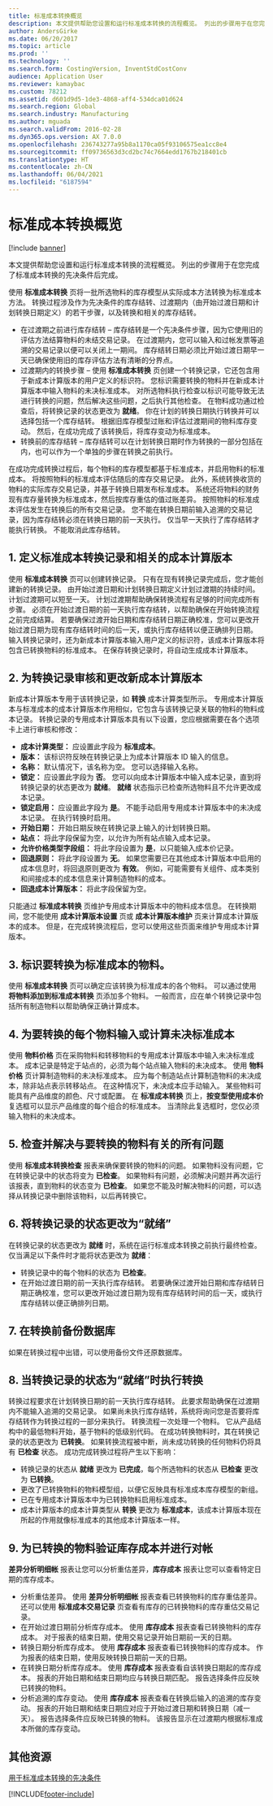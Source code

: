 ```yaml
---
title: 标准成本转换概览
description: 本文提供帮助您设置和运行标准成本转换的流程概览。 列出的步骤用于在您完成了标准成本转换的先决条件后完成。
author: AndersGirke
ms.date: 06/20/2017
ms.topic: article
ms.prod: ''
ms.technology: ''
ms.search.form: CostingVersion, InventStdCostConv
audience: Application User
ms.reviewer: kamaybac
ms.custom: 78212
ms.assetid: d601d9d5-1de3-4868-aff4-534dca01d624
ms.search.region: Global
ms.search.industry: Manufacturing
ms.author: mguada
ms.search.validFrom: 2016-02-28
ms.dyn365.ops.version: AX 7.0.0
ms.openlocfilehash: 236743277a95b8a1170ca05f93106575ea1cc8e4
ms.sourcegitcommit: ff09736563d3cd2bc74c7664edd1767b218401cb
ms.translationtype: HT
ms.contentlocale: zh-CN
ms.lasthandoff: 06/04/2021
ms.locfileid: "6187594"
---
```

# <a name="standard-cost-conversion-overview"></a>标准成本转换概览

[!include [banner](../includes/banner.md)]

本文提供帮助您设置和运行标准成本转换的流程概览。 列出的步骤用于在您完成了标准成本转换的先决条件后完成。 

使用 **标准成本转换** 页将一批所选物料的库存模型从实际成本方法转换为标准成本方法。 转换过程涉及作为先决条件的库存结转、过渡期内（由开始过渡日期和计划转换日期定义）的若干步骤，以及转换和相关的库存结转。

-   在过渡期之前进行库存结转 – 库存结转是一个先决条件步骤，因为它使用旧的评估方法结算物料的未结交易记录。 在过渡期内，您可以输入和过帐发票等追溯的交易记录以便可以关闭上一期间。 库存结转日期必须比开始过渡日期早一天已确保使用旧的库存评估方法有清晰的分界点。
-   过渡期内的转换步骤 – 使用 **标准成本转换** 页创建一个转换记录，它还包含用于新成本计算版本的用户定义的标识符。 您标识需要转换的物料并在新成本计算版本中输入物料的未决标准成本。 对所选物料执行检查以标识可能导致无法进行转换的问题，然后解决这些问题，之后执行其他检查。 在物料成功通过检查后，将转换记录的状态更改为 **就绪**。 你在计划的转换日期执行转换并可以选择包括一个库存结转。 根据旧库存模型过账和评估过渡期间的物料库存变动。 然后，在成功完成了该转换后，将库存变动为标准成本。
-   转换前的库存结转 – 库存结转可以在计划转换日期时作为转换的一部分包括在内，也可以作为一个单独的步骤在转换之前执行。

在成功完成转换过程后，每个物料的库存模型都基于标准成本，并启用物料的标准成本。 将按照物料的标准成本评估随后的库存交易记录。 此外，系统转换收货的物料的实际库存交易记录，并基于转换日期发布标准成本。 系统还将物料的财务现有库存量转换为标准成本，然后按库存重估的值过账差异。 按照物料的标准成本评估发生在转换后的所有交易记录。 您不能在转换日期前输入追溯的交易记录，因为库存结转必须在转换日期的前一天执行。 仅当早一天执行了库存结转才能执行转换。 不能取消此库存结转。

## <a name="1-define-a-standard-cost-conversion-record-and-the-associated-costing-version"></a>1. 定义标准成本转换记录和相关的成本计算版本
使用 **标准成本转换** 页可以创建转换记录。 只有在现有转换记录完成后，您才能创建新的转换记录。 由开始过渡日期和计划转换日期定义计划过渡期的持续时间。 计划过渡期可以短至一天。 计划过渡期帮助确保转换流程有足够的时间完成所有步骤。 必须在开始过渡日期的前一天执行库存结转，以帮助确保在开始转换流程之前完成结算。 若要确保过渡开始日期和库存结转日期正确校准，您可以更改开始过渡日期为现有库存结转时间的后一天，或执行库存结转以便正确排列日期。 输入转换记录时，还为新成本计算版本输入用户定义的标识符，该成本计算版本将包含已转换物料的标准成本。 在保存转换记录时，将自动生成成本计算版本。

## <a name="2-review-and-change-the-new-costing-version-for-the-conversion-record"></a>2. 为转换记录审核和更改新成本计算版本
新成本计算版本专用于该转换记录，如 **转换** 成本计算类型所示。 专用成本计算版本与标准成本的成本计算版本作用相似，它包含与该转换记录关联的物料的物料成本记录。 转换记录的专用成本计算版本具有以下设置，您应根据需要在各个选项卡上进行审核和修改：

-   **成本计算类型：** 应设置此字段为 **标准成本**。
-   **版本：** 该标识符反映在转换记录上为成本计算版本 ID 输入的信息。
-   **名称：** 默认情况下，该名称为空。 您可以选择输入名称。
-   **锁定：** 应设置此字段为 **否**。 您可以向成本计算版本中输入成本记录，直到将转换记录的状态更改为 **就绪**。 **就绪** 状态指示已检查所选物料且不允许更改成本记录。
-   **锁定启用：** 应设置此字段为 **是**。 不能手动启用专用成本计算版本中的未决成本记录。 在执行转换时启用。
-   **开始日期：** 开始日期反映在转换记录上输入的计划转换日期。
-   **站点：** 将此字段保留为空，以允许为所有站点输入成本记录。
-   **允许价格类型字段组：** 将此字段设置为 **是**，以只能输入成本价记录。
-   **回退原则：** 将此字段设置为 **无**。 如果您需要已在其他成本计算版本中启用的成本信息时，将回退原则更改为 **有效**。 例如，可能需要有关组件、成本类别和间接成本的成本信息来计算制造物料的成本。
-   **回退成本计算版本：** 将此字段保留为空。

只能通过 **标准成本转换** 页维护专用成本计算版本中的物料成本信息。 在转换期间，您不能使用 **成本计算版本设置** 页或 **成本计算版本维护** 页来计算成本计算版本的成本。 但是，在完成转换流程后，您可以使用这些页面来维护专用成本计算版本。

## <a name="3-identify-the-items-to-convert-to-standard-cost"></a>3. 标识要转换为标准成本的物料。
使用 **标准成本转换** 页可以确定应该转换为标准成本的各个物料。 可以通过使用 **将物料添加到标准成本转换** 页添加多个物料。 一般而言，应在单个转换记录中包括所有制造物料以帮助确保正确计算成本。

## <a name="4-enter-or-calculate-the-pending-standard-cost-for-each-item-that-is-being-converted"></a>4. 为要转换的每个物料输入或计算未决标准成本
使用 **物料价格** 页在采购物料和转移物料的专用成本计算版本中输入未决标准成本。 成本记录是特定于站点的，必须为每个站点输入物料的未决成本。 使用 **物料价格** 页计算制造物料的未决标准成本。 应为每个制造站点计算制造物料的未决成本，除非站点表示转移站点。 在这种情况下，未决成本应手动输入。 某些物料可能具有产品维度的颜色、尺寸或配置。 在 **标准成本转换** 页上，**按变型使用成本价** 复选框可以显示产品维度的每个组合的标准成本。 当清除此复选框时，您仅必须输入物料的未决成本。

## <a name="5-check-and-resolve-any-issues-for-the-items-that-are-being-converted"></a>5. 检查并解决与要转换的物料有关的所有问题
使用 **标准成本转换检查** 报表来确保要转换的物料的问题。 如果物料没有问题，它在转换记录中的状态将变为 **已检查**。 如果物料有问题，必须解决问题并再次运行该报表，直到物料的状态变为 **已检查**。 如果您不能及时解决物料的问题，可以选择从转换记录中删除该物料，以后再转换它。

## <a name="6-change-the-status-of-the-conversion-record-to-ready"></a>6. 将转换记录的状态更改为“就绪”
在转换记录的状态更改为 **就绪** 时，系统在运行标准成本转换之前执行最终检查。 仅当满足以下条件时才能将状态更改为 **就绪**：

-   转换记录中的每个物料的状态为 **已检查**。
-   在开始过渡日期的前一天执行库存结转。 若要确保过渡开始日期和库存结转日期正确校准，您可以更改开始过渡日期为现有库存结转时间的后一天，或执行库存结转以便正确排列日期。

## <a name="7-back-up-the-database-before-conversion"></a>7. 在转换前备份数据库
如果在转换过程中出错，可以使用备份文件还原数据库。

## <a name="8-perform-the-conversion-when-the-conversion-record-has-a-ready-status"></a>8. 当转换记录的状态为“就绪”时执行转换
转换过程要求在计划转换日期的前一天执行库存结转。 此要求帮助确保在过渡期内不能输入追溯的交易记录。 如果尚未执行库存结转，系统将询问您是否要将库存结转作为转换过程的一部分来执行。 转换流程一次处理一个物料。 它从产品结构中的最低物料开始，基于物料的低级别代码。 在成功转换物料时，其在转换记录的状态更改为 **已转换**。 如果转换流程被中断，尚未成功转换的任何物料仍将具有 **已检查** 状态。 成功完成转换过程将产生以下影响：

-   转换记录的状态从 **就绪** 更改为 **已完成**，每个所选物料的状态从 **已检查** 更改为 **已转换**。
-   更改了已转换物料的物料模型组，以便它反映具有标准成本库存模型的新组。
-   已在专用成本计算版本中为已转换物料启用标准成本。
-   成本计算版本的成本计算类型从 **转换** 更改为 **标准成本**，该成本计算版本现在所起的作用就像标准成本的其他成本计算版本一样。

## <a name="9-validate-and-reconcile-the-inventory-values-for-the-converted-items"></a>9. 为已转换的物料验证库存成本并进行对帐
**差异分析明细帐** 报表让您可以分析重估差异，**库存成本** 报表让您可以查看特定日期的库存成本。

-   分析重估差异。 使用 **差异分析明细帐** 报表查看已转换物料的库存重估差异。 还可以使用 **标准成本交易记录** 页查看有库存的已转换物料的库存重估交易记录。
-   在开始过渡日期前分析库存成本。 使用 **库存成本** 报表查看已转换物料的库存成本。 对于报表的结束日期，使用交易记录开始日期前一天的日期。
-   转换日期分析库存成本。 使用 **库存成本** 报表查看已转换物料的库存成本。 作为报表的结束日期，使用反映转换日期前一天的日期。
-   在转换日期分析库存成本。 使用 **库存成本** 报表查看自该转换日期起的库存成本。 报表的开始日期和结束日期均应与转换日期匹配。 报告选择条件应反映已转换的物料。
-   分析追溯的库存变动。 使用 **库存成本** 报表查看在转换后输入的追溯的库存变动。 报表的开始日期和结束日期应对应于开始过渡日期和转换日期（减一天）。 报告选择条件应反映已转换的物料。 该报告显示在过渡期内根据标准成本所做的库存变动。


## <a name="additional-resources"></a>其他资源

[用于标准成本转换的先决条件](prerequisites-standard-cost-conversion.md)





[!INCLUDE[footer-include](../../includes/footer-banner.md)]